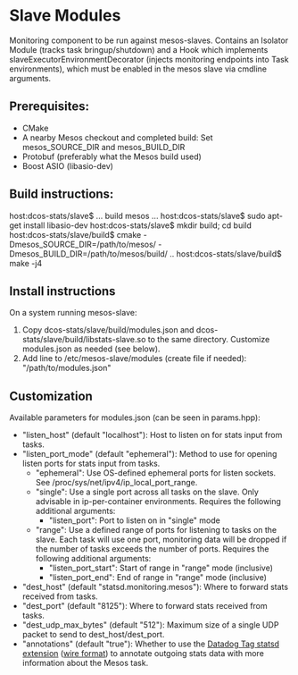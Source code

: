 # Slave Modules
Monitoring component to be run against mesos-slaves. Contains an Isolator Module (tracks task bringup/shutdown) and a Hook which implements slaveExecutorEnvironmentDecorator (injects monitoring endpoints into Task environments), which must be enabled in the mesos slave via cmdline arguments.

## Prerequisites:

- CMake
- A nearby Mesos checkout and completed build: Set mesos_SOURCE_DIR and mesos_BUILD_DIR
- Protobuf (preferably what the Mesos build used)
- Boost ASIO (libasio-dev)

## Build instructions:

host:dcos-stats/slave$ ... build mesos ...
host:dcos-stats/slave$ sudo apt-get install libasio-dev
host:dcos-stats/slave$ mkdir build; cd build
host:dcos-stats/slave/build$ cmake -Dmesos_SOURCE_DIR=/path/to/mesos/ -Dmesos_BUILD_DIR=/path/to/mesos/build/ ..
host:dcos-stats/slave/build$ make -j4

## Install instructions

On a system running mesos-slave:
1. Copy dcos-stats/slave/build/modules.json and dcos-stats/slave/build/libstats-slave.so to the same directory. Customize modules.json as needed (see below).
2. Add line to /etc/mesos-slave/modules (create file if needed): "/path/to/modules.json"

## Customization

Available parameters for modules.json (can be seen in params.hpp):
- "listen_host" (default "localhost"): Host to listen on for stats input from tasks.
- "listen_port_mode" (default "ephemeral"): Method to use for opening listen ports for stats input from tasks.
    - "ephemeral": Use OS-defined ephemeral ports for listen sockets. See /proc/sys/net/ipv4/ip_local_port_range.
    - "single": Use a single port across all tasks on the slave. Only advisable in ip-per-container environments. Requires the following additional arguments:
        - "listen_port": Port to listen on in "single" mode
    - "range": Use a defined range of ports for listening to tasks on the slave. Each task will use one port, monitoring data will be dropped if the number of tasks exceeds the number of ports. Requires the following additional arguments:
        - "listen_port_start": Start of range in "range" mode (inclusive)
        - "listen_port_end": End of range in "range" mode (inclusive)
- "dest_host" (default "statsd.monitoring.mesos"): Where to forward stats received from tasks.
- "dest_port" (default "8125"): Where to forward stats received from tasks.
- "dest_udp_max_bytes" (default "512"): Maximum size of a single UDP packet to send to dest_host/dest_port.
- "annotations" (default "true"): Whether to use the [Datadog Tag statsd extension](http://docs.datadoghq.com/guides/dogstatsd/) ([wire format](https://github.com/DataDog/dogstatsd-python/blob/master/statsd.py#L178)) to annotate outgoing stats data with more information about the Mesos task.